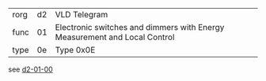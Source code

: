 
|    |   |   |
| -- | - | - |
| rorg | d2 | VLD Telegram |
| func | 01 | Electronic switches and dimmers with Energy Measurement and Local Control |
| type | 0e | Type 0x0E |

see [d2-01-00](d2-01-00.md)
  